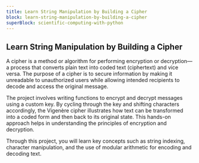 ```yaml
---
title: Learn String Manipulation by Building a Cipher
block: learn-string-manipulation-by-building-a-cipher
superBlock: scientific-computing-with-python
---
```


## Learn String Manipulation by Building a Cipher

A cipher is a method or algorithm for performing encryption or decryption—a process that converts plain text into coded text (ciphertext) and vice versa. The purpose of a cipher is to secure information by making it unreadable to unauthorized users while allowing intended recipients to decode and access the original message.

The project involves writing functions to encrypt and decrypt messages using a custom key. By cycling through the key and shifting characters accordingly, the Vigenère cipher illustrates how text can be transformed into a coded form and then back to its original state. This hands-on approach helps in understanding the principles of encryption and decryption.

Through this project, you will learn key concepts such as string indexing, character manipulation, and the use of modular arithmetic for encoding and decoding text.

